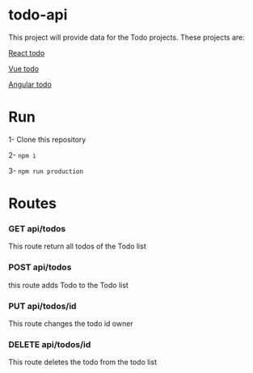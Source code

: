 # todo-api
This project will provide data for the Todo projects. These projects are:

[React todo](https://github.com/JoseTobias/learning-react/tree/master/to-do-app)

[Vue todo](https://github.com/JoseTobias/todo-vue)

[Angular todo](https://github.com/JoseTobias/todo-angular)

# Run

1- Clone this repository

2- `npm i`

3- `npm run production`

# Routes

### GET api/todos
This route return all todos of the Todo list

### POST api/todos
this route adds Todo to the Todo list

### PUT api/todos/id
This route changes the todo id owner

### DELETE api/todos/id
This route deletes the todo from the todo list